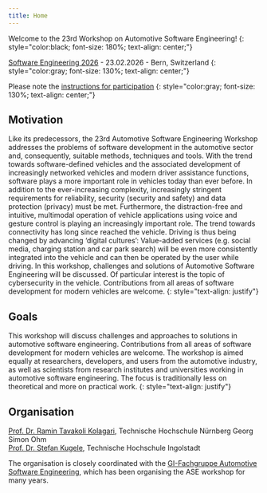 ```yaml
---
title: Home
---
```


Welcome to the 23rd Workshop on Automotive Software Engineering!
{: style="color:black; font-size: 180%; text-align: center;"}

[Software Engineering 2026](https://se2026.inf.unibe.ch/en/) - 23.02.2026 - Bern, Switzerland
{: style="color:gray; font-size: 130%; text-align: center;"}

Please note the [instructions for participation](https://se2026.inf.unibe.ch/en/attendance/)
{: style="color:gray; font-size: 130%; text-align: center;"}

## Motivation
Like its predecessors, the 23rd Automotive Software Engineering Workshop addresses the problems of software development in the automotive sector and, consequently, suitable methods, techniques and tools. With the trend towards software-defined vehicles and the associated development of increasingly networked vehicles and modern driver assistance functions, software plays a more important role in vehicles today than ever before. In addition to the ever-increasing complexity, increasingly stringent requirements for reliability, security (security and safety) and data protection (privacy) must be met. Furthermore, the distraction-free and intuitive, multimodal operation of vehicle applications using voice and gesture control is playing an increasingly important role. The trend towards connectivity has long since reached the vehicle. Driving is thus being changed by advancing ‘digital cultures’: Value-added services (e.g. social media, charging station and car park search) will be even more consistently integrated into the vehicle and can then be operated by the user while driving. In this workshop, challenges and solutions of Automotive Software Engineering will be discussed. Of particular interest is the topic of cybersecurity in the vehicle. 
Contributions from all areas of software development for modern vehicles are welcome.
{: style="text-align: justify"}

## Goals

This workshop will discuss challenges and approaches to solutions in automotive software engineering. Contributions from all areas of software development for modern vehicles are welcome. The workshop is aimed equally at researchers, developers, and users from the automotive industry, as well as scientists from research institutes and universities working in automotive software engineering. The focus is traditionally less on theoretical and more on practical work.
{: style="text-align: justify"}

## Organisation

[Prof. Dr. Ramin Tavakoli Kolagari](https://www.th-nuernberg.de/person/tavakoli-kolagari-ramin/), Technische Hochschule Nürnberg Georg Simon Ohm<br/>
[Prof. Dr. Stefan Kugele](https://www.thi.de/personen/stefan-kugele/), Technische Hochschule Ingolstadt<br/> 

The organisation is closely coordinated with the [GI-Fachgruppe Automotive Software Engineering](http://fg-ase.gi.de/), which has been organising the ASE workshop for many years. 
